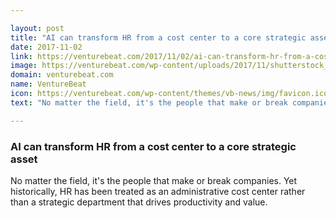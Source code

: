 ```yaml
---

layout: post
title: "AI can transform HR from a cost center to a core strategic asset"
date: 2017-11-02
link: https://venturebeat.com/2017/11/02/ai-can-transform-hr-from-a-cost-center-to-a-core-strategic-asset/
image: https://venturebeat.com/wp-content/uploads/2017/11/shutterstock_683263747-e1509601341954.jpg?fit=780%2C520&strip=all
domain: venturebeat.com
name: VentureBeat
icon: https://venturebeat.com/wp-content/themes/vb-news/img/favicon.ico
text: "No matter the field, it's the people that make or break companies. Yet historically, HR has been treated as an administrative cost center rather than a strategic department that drives productivity and value."

---
```


### AI can transform HR from a cost center to a core strategic asset

No matter the field, it's the people that make or break companies. Yet historically, HR has been treated as an administrative cost center rather than a strategic department that drives productivity and value.